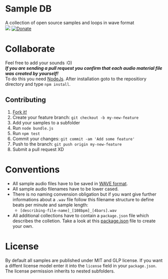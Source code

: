 # Sample DB
A collection of open source samples and loops in wave format  
[<img src="https://travis-ci.org/s-a/sample-db.png" />](https://travis-ci.org/s-a/sample-db "Build state")
[![Donate](http://s-a.github.io/donate/donate.svg)](http://s-a.github.io/donate/)


# Collaborate
Feel free to add your sounds :O)  
***If you are sending a pull request you confirm that each audio material file was created by yourself!***  
To do this you need [NodeJs](http://nodejs.org/). After installation goto to the repositiory directory and type ```npm install```.

## Contributing
1. [Fork it!](https://github.com/s-a/sample-db/fork)
2. Create your feature branch: `git checkout -b my-new-feature`
3. Add your samples to a subfolder
4. Run ```node bundle.js```
5. Run ```npm test```
3. Commit your changes: `git commit -am 'Add some feature'`
4. Push to the branch: `git push origin my-new-feature`
5. Submit a pull request XD


# Conventions
 - All sample audio files have to be saved in [WAVE format](http://en.wikipedia.org/wiki/WAV). 
 - All sample audio filenames have to be lower cased.
 - There is no naming convension obligation but if you want give further informations about a ```.wav``` file follow this filename structure to define beats per minute and sample length:
   - ```[describing-file-name]_[108bpm]_[4bars].wav```
 - All additional collections have to contain a ```package.json``` file which describes the colletion.  Take a look at this [package.json](/beatproducer-drum-loops-pack-1/package.json) file to create your own.  



# License
By default all samples are published under MIT and GLP license. If you want a diffent license model enter it into the ```license``` field in your ```package.json```. The license permission inherits to nested subfolders.  
